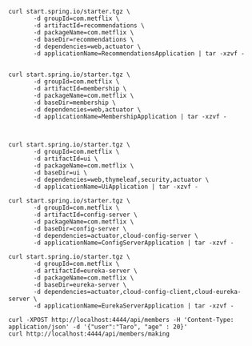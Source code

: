     curl start.spring.io/starter.tgz \
           -d groupId=com.metflix \
           -d artifactId=recommendations \
           -d packageName=com.metflix \
           -d baseDir=recommendations \
           -d dependencies=web,actuator \
           -d applicationName=RecommendationsApplication | tar -xzvf -


    curl start.spring.io/starter.tgz \
           -d groupId=com.metflix \
           -d artifactId=membership \
           -d packageName=com.metflix \
           -d baseDir=membership \
           -d dependencies=web,actuator \
           -d applicationName=MembershipApplication | tar -xzvf -



    curl start.spring.io/starter.tgz \
           -d groupId=com.metflix \
           -d artifactId=ui \
           -d packageName=com.metflix \
           -d baseDir=ui \
           -d dependencies=web,thymeleaf,security,actuator \
           -d applicationName=UiApplication | tar -xzvf -

    curl start.spring.io/starter.tgz \
           -d groupId=com.metflix \
           -d artifactId=config-server \
           -d packageName=com.metflix \
           -d baseDir=config-server \
           -d dependencies=actuator,cloud-config-server \
           -d applicationName=ConfigServerApplication | tar -xzvf -

    curl start.spring.io/starter.tgz \
           -d groupId=com.metflix \
           -d artifactId=eureka-server \
           -d packageName=com.metflix \
           -d baseDir=eureka-server \
           -d dependencies=actuator,cloud-config-client,cloud-eureka-server \
           -d applicationName=EurekaServerApplication | tar -xzvf -

    curl -XPOST http://localhost:4444/api/members -H 'Content-Type: application/json' -d '{"user":"Taro", "age" : 20}'
    curl http://localhost:4444/api/members/making